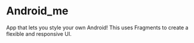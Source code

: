 # Android_me
App that lets you style your own Android! This uses Fragments to create a flexible and responsive UI.
